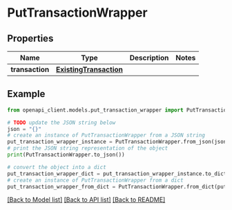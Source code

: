 # PutTransactionWrapper


## Properties

Name | Type | Description | Notes
------------ | ------------- | ------------- | -------------
**transaction** | [**ExistingTransaction**](ExistingTransaction.md) |  | 

## Example

```python
from openapi_client.models.put_transaction_wrapper import PutTransactionWrapper

# TODO update the JSON string below
json = "{}"
# create an instance of PutTransactionWrapper from a JSON string
put_transaction_wrapper_instance = PutTransactionWrapper.from_json(json)
# print the JSON string representation of the object
print(PutTransactionWrapper.to_json())

# convert the object into a dict
put_transaction_wrapper_dict = put_transaction_wrapper_instance.to_dict()
# create an instance of PutTransactionWrapper from a dict
put_transaction_wrapper_from_dict = PutTransactionWrapper.from_dict(put_transaction_wrapper_dict)
```
[[Back to Model list]](../README.md#documentation-for-models) [[Back to API list]](../README.md#documentation-for-api-endpoints) [[Back to README]](../README.md)


